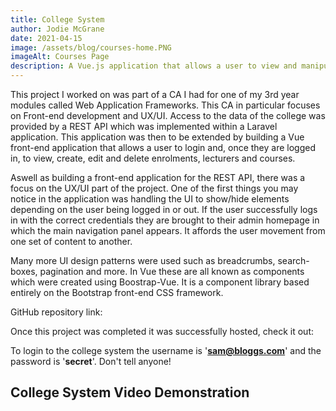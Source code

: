 ```yaml
---
title: College System
author: Jodie McGrane
date: 2021-04-15
image: /assets/blog/courses-home.PNG
imageAlt: Courses Page
description: A Vue.js application that allows a user to view and manipulate data about courses, lecturers and enrolments at a college.
---
```


This project I worked on was part of a CA I had for one of my 3rd year modules called Web Application Frameworks. This CA in particular focuses on Front-end development and UX/UI. Access to the data of the college was provided by a REST API which was implemented within a Laravel application. This application was then to be extended by building a Vue front-end application that allows a user to login and, once they are logged in, to view, create, edit and delete enrolments, lecturers and courses.

Aswell as building a front-end application for the REST API, there was a focus on the UX/UI part of the project. One of the first things you may notice in the application was handling the UI to show/hide elements depending on the user being logged in or out. If the user successfully logs in with the correct credentials they are brought to their admin homepage in which the main navigation panel appears. It affords the user movement from one set of content to another. 

Many more UI design patterns were used such as breadcrumbs, search-boxes, pagination and more. In Vue these are all known as components which were created using Boostrap-Vue. It is a component library based entirely on the Bootstrap front-end CSS framework.

GitHub repository link: <a href="https://github.com/jodiemcgrane/college-vue"></a>

Once this project was completed it was successfully hosted, check it out: <a href="https://college-vue-jodie.web.app/"></a>

To login to the college system the username is '<b>sam@bloggs.com</b>' and the password is '<b>secret</b>'. Don't tell anyone!

<h2>College System Video Demonstration</h2>